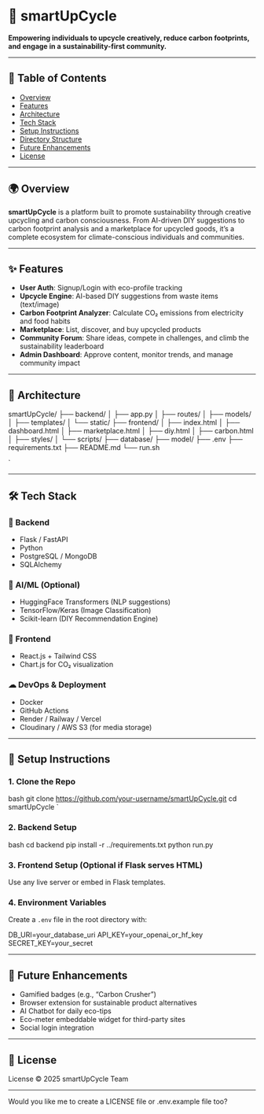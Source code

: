 # 🌱 smartUpCycle

**Empowering individuals to upcycle creatively, reduce carbon footprints, and engage in a sustainability-first community.**

---

## 🔗 Table of Contents

- [Overview](#overview)
- [Features](#features)
- [Architecture](#architecture)
- [Tech Stack](#tech-stack)
- [Setup Instructions](#setup-instructions)
- [Directory Structure](#directory-structure)
- [Future Enhancements](#future-enhancements)
- [License](#license)

---

## 🌍 Overview

**smartUpCycle** is a platform built to promote sustainability through creative upcycling and carbon consciousness. From AI-driven DIY suggestions to carbon footprint analysis and a marketplace for upcycled goods, it’s a complete ecosystem for climate-conscious individuals and communities.

---

## ✨ Features

- **User Auth**: Signup/Login with eco-profile tracking
- **Upcycle Engine**: AI-based DIY suggestions from waste items (text/image)
- **Carbon Footprint Analyzer**: Calculate CO₂ emissions from electricity and food habits
- **Marketplace**: List, discover, and buy upcycled products
- **Community Forum**: Share ideas, compete in challenges, and climb the sustainability leaderboard
- **Admin Dashboard**: Approve content, monitor trends, and manage community impact

---

## 🧱 Architecture



smartUpCycle/
├── backend/
│   ├── app.py
│   ├── routes/
│   ├── models/
│   ├── templates/
│   └── static/
├── frontend/
│   ├── index.html
│   ├── dashboard.html
│   ├── marketplace.html
│   ├── diy.html
│   ├── carbon.html
│   ├── styles/
│   └── scripts/
├── database/
├── model/
├── .env
├── requirements.txt
├── README.md
└── run.sh

`

---

## 🛠 Tech Stack

### 🔧 Backend
- Flask / FastAPI
- Python
- PostgreSQL / MongoDB
- SQLAlchemy

### 🧠 AI/ML (Optional)
- HuggingFace Transformers (NLP suggestions)
- TensorFlow/Keras (Image Classification)
- Scikit-learn (DIY Recommendation Engine)

### 🎨 Frontend
- React.js + Tailwind CSS
- Chart.js for CO₂ visualization

### ☁ DevOps & Deployment
- Docker
- GitHub Actions
- Render / Railway / Vercel
- Cloudinary / AWS S3 (for media storage)

---

## 🚀 Setup Instructions

### 1. Clone the Repo
bash
git clone https://github.com/your-username/smartUpCycle.git
cd smartUpCycle
`

### 2. Backend Setup

bash
cd backend
pip install -r ../requirements.txt
python run.py


### 3. Frontend Setup (Optional if Flask serves HTML)

Use any live server or embed in Flask templates.

### 4. Environment Variables

Create a `.env` file in the root directory with:


DB_URI=your_database_uri
API_KEY=your_openai_or_hf_key
SECRET_KEY=your_secret


---

## 🌱 Future Enhancements

* Gamified badges (e.g., “Carbon Crusher”)
* Browser extension for sustainable product alternatives
* AI Chatbot for daily eco-tips
* Eco-meter embeddable widget for third-party sites
* Social login integration

---

## 📄 License
License © 2025 smartUpCycle Team



---

Would you like me to create a LICENSE file or .env.example file too?
```